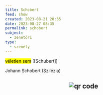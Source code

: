 ```yaml
---
title: Schobert
feed: show
created: 2023-08-21 20:35
date: 2023-08-27 08:35
permalink: schobert
subject:
  - zenetöri
type:
  - személy
---
```


<mark>véletlen sem</mark> [[Schubert]]

Johann Schobert (Szilézia)



## <p style="text-align: center;"><img src="https://chart.googleapis.com/chart?cht=qr&chl=https://notes.andrasdenes.com/schobert&chs=180x180&choe=UTF-8&chld=L|2" alt="qr code"></p>

